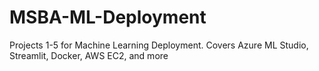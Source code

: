 # MSBA-ML-Deployment
Projects 1-5 for Machine Learning Deployment. Covers Azure ML Studio, Streamlit, Docker, AWS EC2, and more
